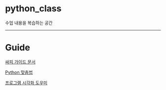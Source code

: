 # python_class
수업 내용을 복습하는 공간

---

# Guide
[싸피 가이드 문서](https://abit.ly/pb-document)

[Python 맞춤법](https://peps.python.org/pep-0008/)

[프로그램 시각화 도우미](https://pythontutor.com/)
